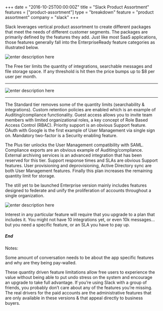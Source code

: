 +++
date = "2016-10-25T00:00:00Z"
title = "Slack Product Assortment"
features = ["product-assortment"]
type = "breakdown"
feature = "product assortment"
company = "slack"
+++ 

Slack leverages vertical product assortment to create different packages that meet the needs of different customer segments. The packages are primarily defined by the features they add. Just like most SaaS applications, those features generally fall into the EnterpriseReady feature categories as illustrated below.

![enter description here](https://i.imgur.com/OzAqY2r.png)

The Free tier limits the quantity of integrations, searchable messages and file storage space. If any threshold is hit then the price bumps up to $8 per user per month.

* * *

![enter description here](https://i.imgur.com/RHqhxQl.png)

* * *

The Standard tier removes some of the quantity limits (searchability & integrations). Custom retention policies are enabled which is an example of Auditing/compliance functionality. Guest access allows you to invite team members with limited organizational roles, a key concept of Role Based Access Control (RBAC). Priority support is an obvious Support feature. OAuth with Google is the first example of User Management via single sign on. Mandatory two-factor is a Security enabling feature.

The Plus tier unlocks the User Management compatibility with SAML. Compliance exports are an obvious example of Auditing/compliance. External archiving services is an advanced integration that has been reserved for this tier. Support response times and SLAs are obvious Support features. User provisioning and deprovisioning, Active Directory sync are both User Management features. Finally this plan increases the remaining quantity limit for storage.

The still yet to be launched Enterprise version mainly includes features designed to federate and unify the proliferation of accounts throughout a single organization.

![enter description here](https://i.imgur.com/ribzFaD.png)

Interest in any particular feature will require that you upgrade to a plan that includes it. You might not have 10 integrations yet, or even 10k messages… but you need a specific feature, or an SLA you have to pay up.

##### End

Notes:

Some amount of conversation needs to be about the app specific features and why are they being pay-walled.

These quantity driven feature limitations allow free users to experience the value without being able to put undo stress on the system and encourage an upgrade to take full advantage. If you’re using Slack with a group of friends, you probably don’t care about any of the features you’re missing. The real drivers for the paid accounts are the administrative features that are only available in these versions & that appeal directly to business buyers.


